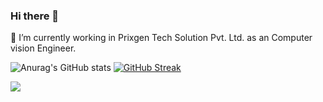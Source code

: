 ### Hi there 👋

🔭 I’m currently working in Prixgen Tech Solution Pvt. Ltd. as an Computer vision Engineer.

![Anurag's GitHub stats](https://github-readme-stats.vercel.app/api?username=guttappa1238&theme=dark&show_icons=true)
[![GitHub Streak](https://github-readme-streak-stats.herokuapp.com/?user=guttappa1238&theme=dark)](https://git.io/streak-stats)

![](https://komarev.com/ghpvc/?username=guttappa1238)

<!--
**Guttappa1238/guttappa1238** is a ✨ _special_ ✨ repository because its `README.md` (this file) appears on your GitHub profile.

Here are some ideas to get you started:

- 🔭 I’m currently working on Computer vision projects
- 🌱 I’m currently learning 
- 👯 I’m looking to collaborate on ...
- 🤔 I’m looking for help with ...
- 💬 Ask me about ...
- 📫 How to reach me: ...
- 😄 Pronouns: ...
- ⚡ Fun fact: ...
-->
